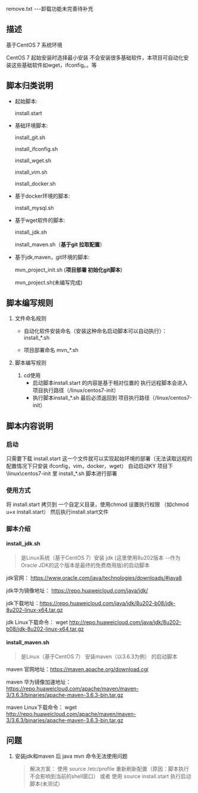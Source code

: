 remove.txt ---卸载功能未完善待补充
## 描述

基于CentOS 7 系统环境

CentOS 7 起始安装时选择最小安装 不会安装很多基础软件，本项目可自动化安装这些基础软件如wget，ifconfig。。等

## 脚本归类说明

- 起始脚本: 

  install.start

- 基础环境脚本: 

  install_git.sh 

  install_ifconfig.sh 

  install_wget.sh 

  install_vim.sh 

  install_docker.sh

- 基于docker环境的脚本: 

  install_mysql.sh

- 基于wget软件的脚本: 

  install_jdk.sh 

  install_maven.sh（**基于git 拉取配置**）

- 基于jdk,maven，git环境的脚本: 

  mvn_project_init.sh  (**项目部署 初始化git脚本**)

  mvn_project.sh(未编写完成)

## 脚本编写规则

1. 文件命名规则

   - 自动化软件安装命名（安装这种命名启动脚本可以自动执行）： install_*.sh

   - 项目部署命名 mvn_*.sh

2. 脚本编写规则

   1. cd使用
      - 启动脚本install.start 的内容是基于相对位置的 执行远程脚本会进入 项目执行路径（/linux/centos7-init）
      - 执行脚本install_*.sh 最后必须返回到 项目执行路径（/linux/centos7-init）

## 脚本内容说明

### 启动

只需要下载 install.start 这一个文件就可以实现起始环境的部署（无法读取远程的配置情况下只安装 ifconfig，vim，docker，wget）
自动启动KY 项目下  \linux\centos7-init 里 install_*.sh 脚本进行部署

### 使用方式

将 install.start 拷贝到 一个自定义目录，使用chmod 设置执行权限 （如chmod u+x install.start）
然后执行install.start文件

### 脚本介绍

#### install_jdk.sh 

> 是Linux系统（基于CentOS 7）安装 jdk (这里使用8u202版本 --作为Oracle JDK的这个版本是最终的免费商用版)的启动脚本

jdk官网： https://www.oracle.com/java/technologies/downloads/#java8

jdk华为镜像地址： https://repo.huaweicloud.com/java/jdk/

jdk下载地址：https://repo.huaweicloud.com/java/jdk/8u202-b08/jdk-8u202-linux-x64.tar.gz

jdk Linux下载命令： wget http://repo.huaweicloud.com/java/jdk/8u202-b08/jdk-8u202-linux-x64.tar.gz

#### install_maven.sh 

> 是Linux（基于CentOS 7） 安装maven（以3.6.3为例） 的启动脚本

maven 官网地址：https://maven.apache.org/download.cgi

maven 华为镜像加速地址：https://repo.huaweicloud.com/apache/maven/maven-3/3.6.3/binaries/apache-maven-3.6.3-bin.tar.gz

maven Linux下载命令： wget http://repo.huaweicloud.com/apache/maven/maven-3/3.6.3/binaries/apache-maven-3.6.3-bin.tar.gz

## 问题

1. 安装jdk和maven 后 java mvn 命令无法使用问题

   > 解决方案： 使用 source /etc/profile 重新刷新配置（原因：脚本执行不会影响到当前的shell窗口）
   > 或者 使用 source install.start 执行启动脚本(未测试）

